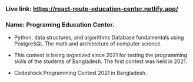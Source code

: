 ### Live link: https://react-route-education-center.netlify.app/

### Name: Programing Education Center.

* Python, data structures, and algorithms Database fundamentals using PostgreSQL The math and architecture of computer science.

* This contest is being organized since 2021 for testing the programming skills of the students of Bangladesh. The first contest was held in 2021.

* Codeshock Programming Contest 2021 in Bangladesh.